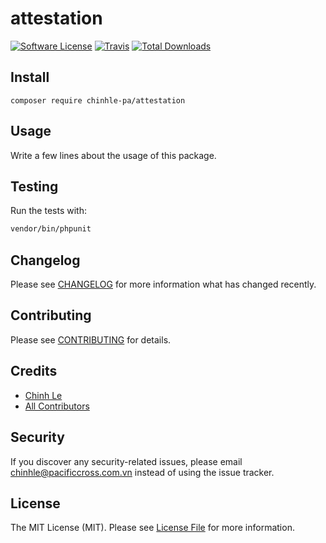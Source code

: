 # attestation

[![Software License](https://img.shields.io/badge/license-MIT-brightgreen.svg?style=flat-square)](LICENSE.md)
[![Travis](https://img.shields.io/travis/chinhle-pa/attestation.svg?style=flat-square)]()
[![Total Downloads](https://img.shields.io/packagist/dt/chinhle-pa/attestation.svg?style=flat-square)](https://packagist.org/packages/chinhle-pa/attestation)

## Install
`composer require chinhle-pa/attestation`

## Usage
Write a few lines about the usage of this package.

## Testing
Run the tests with:

``` bash
vendor/bin/phpunit
```

## Changelog
Please see [CHANGELOG](CHANGELOG.md) for more information what has changed recently.

## Contributing
Please see [CONTRIBUTING](CONTRIBUTING.md) for details.

## Credits

- [Chinh Le](https://github.com/chinhle-pa)
- [All Contributors](https://github.com/chinhle-pa/attestation/contributors)

## Security
If you discover any security-related issues, please email chinhle@pacificcross.com.vn instead of using the issue tracker.

## License
The MIT License (MIT). Please see [License File](/LICENSE.md) for more information.
